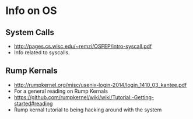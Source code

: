 # Info on OS

## System Calls
- http://pages.cs.wisc.edu/~remzi/OSFEP/intro-syscall.pdf
 - Info related to syscalls. 

## Rump Kernals
- http://rumpkernel.org/misc/usenix-login-2014/login_1410_03_kantee.pdf
 - For a general reading on Rump Kernals 
- https://github.com/rumpkernel/wiki/wiki/Tutorial:-Getting-started#reading
 - Rump kernal tutorial to being hacking around with the system

